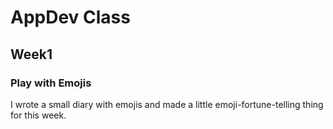 # AppDev Class

## Week1
### Play with Emojis

I wrote a small diary with emojis and made a little emoji-fortune-telling thing for this week.
